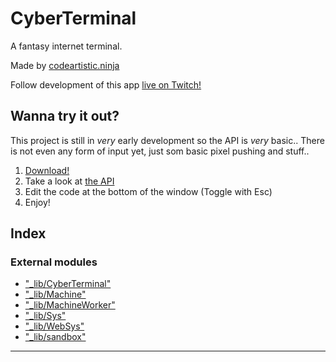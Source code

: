 
CyberTerminal
=============
A fantasy internet terminal.

Made by [codeartistic.ninja](http://the.codeartistic.ninja/)

Follow development of this app [live on Twitch!](https://www.twitch.tv/codeartisticninja)

Wanna try it out?
-----------------
This project is still in _very_ early development so the API is _very_ basic.. There is not even any form of input yet, just som basic pixel pushing and stuff..

 1. [Download!](https://www.dropbox.com/s/fri8azrtcrdsw1d/cyberterminal%200.0.9.exe?dl=0)
 2. Take a look at [the API](./src/script/_lib/rom_api.d.ts)
 3. Edit the code at the bottom of the window (Toggle with Esc)
 4. Enjoy!



## Index

### External modules

* ["_lib/CyberTerminal"](modules/__lib_cyberterminal_.md)
* ["_lib/Machine"](modules/__lib_machine_.md)
* ["_lib/MachineWorker"](modules/__lib_machineworker_.md)
* ["_lib/Sys"](modules/__lib_sys_.md)
* ["_lib/WebSys"](modules/__lib_websys_.md)
* ["_lib/sandbox"](modules/__lib_sandbox_.md)



---
